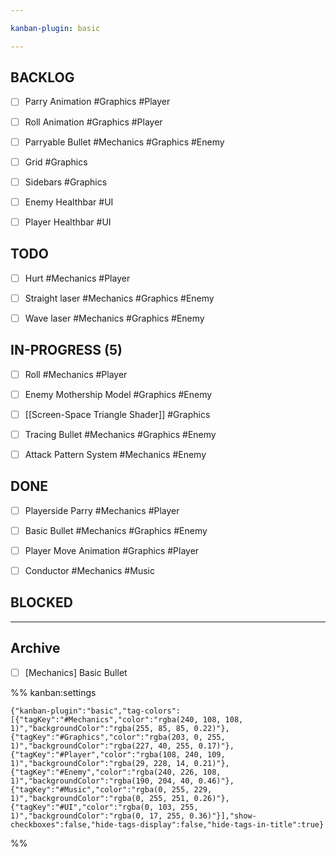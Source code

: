 ```yaml
---

kanban-plugin: basic

---
```


## BACKLOG

- [ ] Parry Animation #Graphics #Player
- [ ] Roll Animation #Graphics #Player
- [ ] Parryable Bullet #Mechanics #Graphics #Enemy
- [ ] Grid #Graphics
- [ ] Sidebars #Graphics
- [ ] Enemy Healthbar #UI
- [ ] Player Healthbar #UI


## TODO

- [ ] Hurt #Mechanics #Player
- [ ] Straight laser #Mechanics #Graphics #Enemy
- [ ] Wave laser #Mechanics #Graphics #Enemy


## IN-PROGRESS (5)

- [ ] Roll #Mechanics #Player
- [ ] Enemy Mothership Model #Graphics #Enemy
- [ ] [[Screen-Space Triangle Shader]] #Graphics
- [ ] Tracing Bullet #Mechanics #Graphics #Enemy
- [ ] Attack Pattern System #Mechanics #Enemy


## DONE

- [ ] Playerside Parry #Mechanics #Player
- [ ] Basic Bullet #Mechanics #Graphics #Enemy
- [ ] Player Move Animation #Graphics #Player
- [ ] Conductor #Mechanics #Music


## BLOCKED



***

## Archive

- [ ] [Mechanics] Basic Bullet

%% kanban:settings
```
{"kanban-plugin":"basic","tag-colors":[{"tagKey":"#Mechanics","color":"rgba(240, 108, 108, 1)","backgroundColor":"rgba(255, 85, 85, 0.22)"},{"tagKey":"#Graphics","color":"rgba(203, 0, 255, 1)","backgroundColor":"rgba(227, 40, 255, 0.17)"},{"tagKey":"#Player","color":"rgba(108, 240, 109, 1)","backgroundColor":"rgba(29, 228, 14, 0.21)"},{"tagKey":"#Enemy","color":"rgba(240, 226, 108, 1)","backgroundColor":"rgba(190, 204, 40, 0.46)"},{"tagKey":"#Music","color":"rgba(0, 255, 229, 1)","backgroundColor":"rgba(0, 255, 251, 0.26)"},{"tagKey":"#UI","color":"rgba(0, 103, 255, 1)","backgroundColor":"rgba(0, 17, 255, 0.36)"}],"show-checkboxes":false,"hide-tags-display":false,"hide-tags-in-title":true}
```
%%